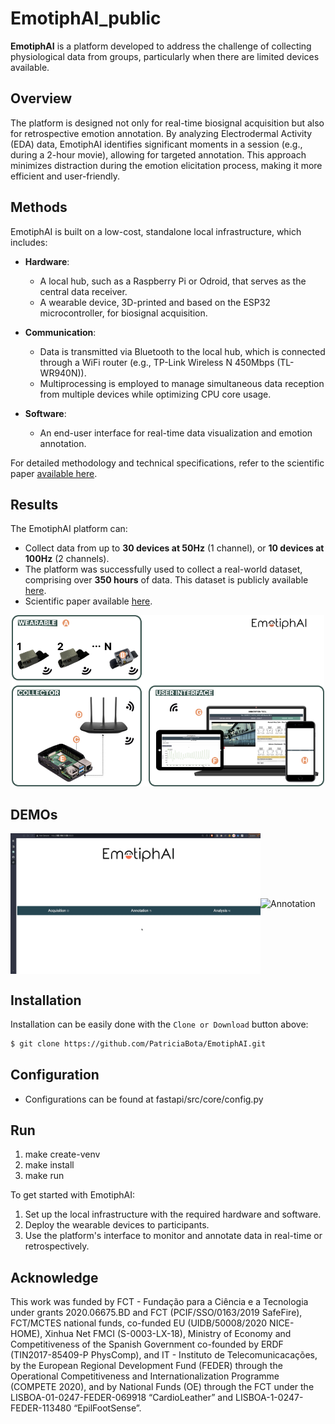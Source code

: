 # EmotiphAI_public

**EmotiphAI** is a platform developed to address the challenge of collecting physiological data from groups, particularly when there are limited devices available.

## Overview

The platform is designed not only for real-time biosignal acquisition but also for retrospective emotion annotation. By analyzing Electrodermal Activity (EDA) data, EmotiphAI identifies significant moments in a session (e.g., during a 2-hour movie), allowing for targeted annotation. This approach minimizes distraction during the emotion elicitation process, making it more efficient and user-friendly.

## Methods

EmotiphAI is built on a low-cost, standalone local infrastructure, which includes:

- **Hardware**:
  - A local hub, such as a Raspberry Pi or Odroid, that serves as the central data receiver.
  - A wearable device, 3D-printed and based on the ESP32 microcontroller, for biosignal acquisition.

- **Communication**:
  - Data is transmitted via Bluetooth to the local hub, which is connected through a WiFi router (e.g., TP-Link Wireless N 450Mbps (TL-WR940N)).
  - Multiprocessing is employed to manage simultaneous data reception from multiple devices while optimizing CPU core usage.

- **Software**:
  - An end-user interface for real-time data visualization and emotion annotation.

For detailed methodology and technical specifications, refer to the scientific paper [available here](https://link.springer.com/article/10.1007/s00521-022-07191-8).

## Results

The EmotiphAI platform can:

- Collect data from up to **30 devices at 50Hz** (1 channel), or **10 devices at 100Hz** (2 channels).
- The platform was successfully used to collect a real-world dataset, comprising over **350 hours** of data. This dataset is publicly available [here](https://github.com/PatriciaBota/g-rex_public).
- Scientific paper available [here](https://link.springer.com/article/10.1007/s00521-022-07191-8).

<div align="center">
  <img src="static/images/emotiphai_infrastructure.png" alt="emotiphai_infrastructure" width="500"/>
</div>

## DEMOs
<div style="display: flex; justify-content: center; align-items: center;">
  <img src="static/images/aquisition.gif" alt="Aquisition" width="400"/>
  <img src="static/images/annotation.gif" alt="Annotation" width="400"/>
</div>

## Installation
Installation can be easily done with the `Clone or Download` button above:

```bash
$ git clone https://github.com/PatriciaBota/EmotiphAI.git
```

## Configuration
- Configurations can be found at fastapi/src/core/config.py

## Run
1. make create-venv
1. make install
2. make run

To get started with EmotiphAI:

1. Set up the local infrastructure with the required hardware and software.
2. Deploy the wearable devices to participants.
3. Use the platform's interface to monitor and annotate data in real-time or retrospectively.

## Acknowledge
This work was funded by FCT - Fundação para a Ciência e a Tecnologia under grants 2020.06675.BD and FCT (PCIF/SSO/0163/2019 SafeFire), FCT/MCTES national funds, co-funded EU (UIDB/50008/2020 NICE-HOME), Xinhua Net FMCI (S-0003-LX-18), Ministry of Economy and Competitiveness of the Spanish Government co-founded by ERDF (TIN2017-85409-P PhysComp), and IT - Instituto de Telecomunicacações, by the European Regional Development Fund (FEDER) through the Operational Competitiveness and Internationalization Programme (COMPETE 2020), and by National Funds (OE) through the FCT under the LISBOA-01-0247-FEDER-069918 “CardioLeather” and LISBOA-1-0247-FEDER-113480 “EpilFootSense”.

